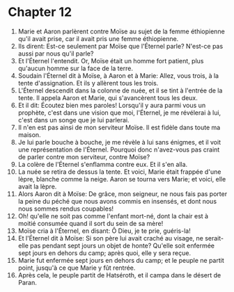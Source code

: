 # Chapter 12

1. Marie et Aaron parlèrent contre Moïse au sujet de la femme éthiopienne qu'il avait prise, car il avait pris une femme éthiopienne.
2. Ils dirent: Est-ce seulement par Moïse que l'Éternel parle? N'est-ce pas aussi par nous qu'il parle?
3. Et l'Éternel l'entendit. Or, Moïse était un homme fort patient, plus qu'aucun homme sur la face de la terre.
4. Soudain l'Éternel dit à Moïse, à Aaron et à Marie: Allez, vous trois, à la tente d'assignation. Et ils y allèrent tous les trois.
5. L'Éternel descendit dans la colonne de nuée, et il se tint à l'entrée de la tente. Il appela Aaron et Marie, qui s'avancèrent tous les deux.
6. Et il dit: Écoutez bien mes paroles! Lorsqu'il y aura parmi vous un prophète, c'est dans une vision que moi, l'Éternel, je me révélerai à lui, c'est dans un songe que je lui parlerai.
7. Il n'en est pas ainsi de mon serviteur Moïse. Il est fidèle dans toute ma maison.
8. Je lui parle bouche à bouche, je me révèle à lui sans énigmes, et il voit une représentation de l'Éternel. Pourquoi donc n'avez-vous pas craint de parler contre mon serviteur, contre Moïse?
9. La colère de l'Éternel s'enflamma contre eux. Et il s'en alla.
10. La nuée se retira de dessus la tente. Et voici, Marie était frappée d'une lèpre, blanche comme la neige. Aaron se tourna vers Marie; et voici, elle avait la lèpre.
11. Alors Aaron dit à Moïse: De grâce, mon seigneur, ne nous fais pas porter la peine du péché que nous avons commis en insensés, et dont nous nous sommes rendus coupables!
12. Oh! qu'elle ne soit pas comme l'enfant mort-né, dont la chair est à moitié consumée quand il sort du sein de sa mère!
13. Moïse cria à l'Éternel, en disant: Ô Dieu, je te prie, guéris-la!
14. Et l'Éternel dit à Moïse: Si son père lui avait craché au visage, ne serait-elle pas pendant sept jours un objet de honte? Qu'elle soit enfermée sept jours en dehors du camp; après quoi, elle y sera reçue.
15. Marie fut enfermée sept jours en dehors du camp; et le peuple ne partit point, jusqu'à ce que Marie y fût rentrée.
16. Après cela, le peuple partit de Hatséroth, et il campa dans le désert de Paran.

